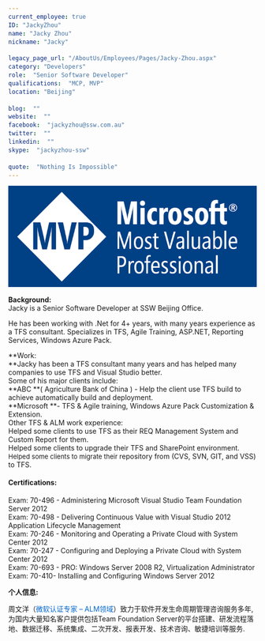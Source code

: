 ```yaml
---
current_employee: true
ID: "JackyZhou"
name: "Jacky Zhou"
nickname: "Jacky"

legacy_page_url: "/AboutUs/Employees/Pages/Jacky-Zhou.aspx"
category: "Developers"
role:  "Senior Software Developer"
qualifications:  "MCP, MVP"
location: "Beijing"

blog:  ""
website:  ""
facebook:  "jackyzhou@ssw.com.au"
twitter:  ""
linkedin:  ""
skype:  "jackyzhou-ssw"

quote:  "Nothing Is Impossible"
---
```


![MVPLOGO.png](./Images/Bio/MVPLOGO.png) 


**Background:**  
Jacky is a Senior Software Developer at SSW Beijing Office.

He has been working with .Net for 4+ years, with many years experience as a TFS consultant. Specializes in TFS, Agile Training, ASP.NET, Reporting Services, Windows Azure Pack.

**Work:  
**Jacky has been a TFS consultant many years and has helped many companies to use TFS and Visual Studio better.   
Some of his major clients include:  
**ABC **( Agriculture Bank of China ) - Help the client use TFS build to achieve automatically build and deployment.  
**Microsoft **- TFS & Agile training, Windows Azure Pack Customization & Extension.  
Other TFS & ALM work experience:   
Helped some clients to use TFS as their REQ Management System and Custom Report for them.  
Helped some clients to upgrade their TFS and SharePoint environment.  
<font size="2">Helped some clients to migrate their </font>repository from (CVS, SVN, GIT, and VSS) to TFS.

#### **Certifications:**

Exam: 70-496 - Administering Microsoft Visual Studio Team Foundation Server 2012  
Exam: 70-498 - Delivering Continuous Value with Visual Studio 2012 Application Lifecycle Management  
Exam: 70-246 - Monitoring and Operating a Private Cloud with System Center 2012  
Exam: 70-247 - Configuring and Deploying a Private Cloud with System Center 2012  
Exam: 70-693 - PRO: Windows Server 2008 R2, Virtualization Administrator  
Exam: 70-410- Installing and Configuring Windows Server 2012

**个人信息:**

周文洋（<font color="#0066cc">微软认证专家 – ALM领域</font>）致力于软件开发生命周期管理咨询服务多年, 为国内大量知名客户提供包括Team Foundation Server的平台搭建、研发流程落地、数据迁移、系统集成、二次开发、报表开发、技术咨询、敏捷培训等服务.